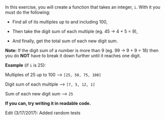 In this exercise, you will create a function that takes an integer, ```i```. With it you must do the following:

- Find all of its multiples up to and including 100,

- Then take the digit sum of each multiple (eg. 45 -> 4 + 5 = 9),

- And finally, get the total sum of each new digit sum.

**Note:** If the digit sum of a number is more than 9 (eg. 99 -> 9 + 9 = 18) then you do **NOT** have to break it down further until it reaches one digit.

**Example** (if ```i``` is 25):

Multiples of 25 up to 100 --> ```[25, 50, 75, 100]```

Digit sum of each multiple --> ```[7, 5, 12, 1]```

Sum of each new digit sum --> ```25```

**If you can, try writing it in readable code.**

Edit (3/17/2017): Added random tests